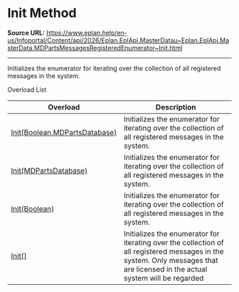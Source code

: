 # Init Method

**Source URL:** https://www.eplan.help/en-us/Infoportal/Content/api/2026/Eplan.EplApi.MasterDatau~Eplan.EplApi.MasterData.MDPartsMessagesRegisteredEnumerator~Init.html

---

Initializes the enumerator for iterating over the collection of all registered messages in the system.

Overload List

| Overload | Description |
| --- | --- |
| [Init(Boolean,MDPartsDatabase)](Eplan.EplApi.MasterDatau~Eplan.EplApi.MasterData.MDPartsMessagesRegisteredEnumerator~Init(Boolean,MDPartsDatabase).html) | Initializes the enumerator for iterating over the collection of all registered messages in the system. |
| [Init(MDPartsDatabase)](Eplan.EplApi.MasterDatau~Eplan.EplApi.MasterData.MDPartsMessagesRegisteredEnumerator~Init(MDPartsDatabase).html) | Initializes the enumerator for iterating over the collection of all registered messages in the system. |
| [Init(Boolean)](Eplan.EplApi.MasterDatau~Eplan.EplApi.MasterData.MDPartsMessagesRegisteredEnumerator~Init(Boolean).html) | Initializes the enumerator for iterating over the collection of all registered messages in the system. |
| [Init()](Eplan.EplApi.MasterDatau~Eplan.EplApi.MasterData.MDPartsMessagesRegisteredEnumerator~Init().html) | Initializes the enumerator for iterating over the collection of all registered messages in the system. Only messages that are licensed in the actual system will be regarded |
